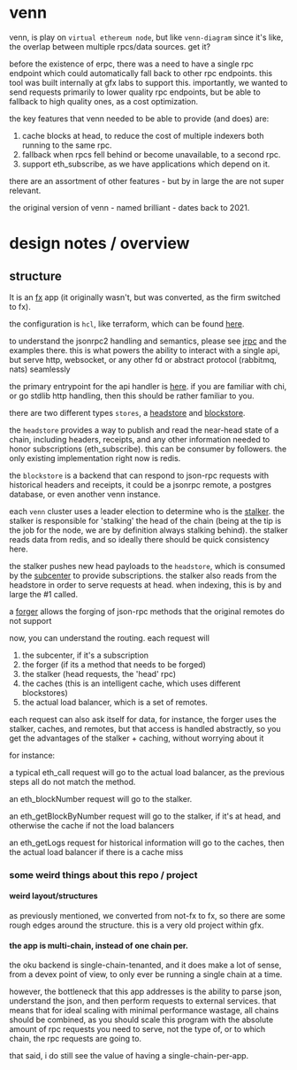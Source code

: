 # venn

venn, is play on `virtual ethereum node`, but like `venn-diagram` since it's like, the overlap between multiple rpcs/data sources. get it?

before the existence of erpc, there was a need to have a single rpc endpoint which could automatically fall back to other rpc endpoints. this tool was built internally at gfx labs to support this. importantly, we wanted to send requests primarily to lower quality rpc endpoints, but be able to fallback to high quality ones, as a cost optimization.

the key features that venn needed to be able to provide (and does) are:

1. cache blocks at head, to reduce the cost of multiple indexers both running to the same rpc.
2. fallback when rpcs fell behind or become unavailable, to a second rpc.
3. support eth_subscribe, as we have applications which depend on it.


there are an assortment of other features - but by in large the are not super relevant.

the original version of venn - named brilliant - dates back to 2021.

# design notes / overview

## structure


It is an [fx](https://github.com/uber-go/fx) app (it originally wasn't, but was converted, as the firm switched to fx).

the configuration is `hcl`, like terraform, which can be found [here](./lib/config/config.go).

to understand the jsonrpc2 handling and semantics, please see [jrpc](https://gfx.cafe/open/jrpc) and the examples there. this is what powers the ability to interact with a single api, but serve http, websocket, or any other fd or abstract protocol (rabbitmq, nats) seamlessly

the primary entrypoint for the api handler is [here](./svc/handler/api.go). if you are familiar with chi, or go stdlib http handling, then this should be rather familiar to you.

there are two different types `stores`, a [headstore](./svc/stores/headstores) and [blockstore](./svc/stores/vennstores).

the `headstore` provides a way to publish and read the near-head state of a chain, including headers, receipts, and any other information needed to honor subscriptions (eth_subscribe). this can be consumer by followers. the only existing implementation right now is redis.

the `blockstore` is a backend that can respond to json-rpc requests with historical headers and receipts, it could be a jsonrpc remote, a postgres database, or even another venn instance.

each `venn` cluster uses a leader election to determine who is the [stalker](./svc/atoms/stalker/stalker.go). the stalker is responsible for 'stalking' the head of the chain (being at the tip is the job for the node, we are by definition always stalking behind). the stalker reads data from redis, and so ideally there should be quick consistency here.

the stalker pushes new head payloads to the `headstore`, which is consumed by the [subcenter](./svc/atoms/subcenter/component.go) to provide subscriptions. the stalker also reads from the headstore in order to serve requests at head. when indexing, this is by and large the #1 called.

a [forger](./svc/atoms/forger) allows the forging of json-rpc methods that the original remotes do not support

now, you can understand the routing. each request will

1. the subcenter, if it's a subscription
2. the forger (if its a method that needs to be forged)
3. the stalker (head requests, the 'head' rpc)
4. the caches (this is an intelligent cache, which uses different blockstores)
5. the actual load balancer, which is a set of remotes.

each request can also ask itself for data, for instance, the forger uses the stalker, caches, and remotes, but that access is handled abstractly, so you get the advantages of the stalker + caching, without worrying about it


for instance:

a typical eth_call request will go to the actual load balancer, as the previous steps all do not match the method.

an eth_blockNumber request will go to the stalker.

an eth_getBlockByNumber request will go to the stalker, if it's at head, and otherwise the cache if not the load balancers

an eth_getLogs request for historical information will go to the caches, then the actual load balancer if there is a cache miss


### some weird things about this repo / project

#### weird layout/structures

as previously mentioned, we converted from not-fx to fx, so there are some rough edges around the structure. this is a very old project within gfx.

#### the app is multi-chain, instead of one chain per.

the oku backend is single-chain-tenanted, and it does make a lot of sense, from a devex point of view, to only ever be running a single chain at a time.

however, the bottleneck that this app addresses is the ability to parse json, understand the json, and then perform requests to external services. that means that for ideal scaling with minimal performance wastage, all chains should be combined, as you should scale this program with the absolute amount of rpc requests you need to serve, not the type of, or to which chain, the rpc requests are going to.

that said, i do still see the value of having a single-chain-per-app.
